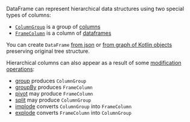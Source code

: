 [//]: # (title: Hierarchical data structures)

DataFrame can represent hierarchical data structures using two special types of columns:

* [`ColumnGroup`](DataColumn.md#columngroup) is a group of [columns](DataColumn.md)
* [`FrameColumn`](DataColumn.md#framecolumn) is a column of [dataframes](DataFrame.md)

You can create `DataFrame` [from json](read.md#reading-json) or [from graph of Kotlin objects](createDataFrame.md#createdataframe) preserving original tree structure.

Hierarchical columns can also appear as a result of some [modification operations](modify.md):
* [group](group.md) produces `ColumnGroup` 
* [groupBy](groupBy.md) produces `FrameColumn`
* [pivot](pivot.md) may produce `FrameColumn`
* [split](split.md) may produce `ColumnGroup`
* [implode](implode.md) converts `ColumnGroup` into `FrameColumn`
* [explode](explode.md) converts `FrameColumn` into `ColumnGroup`


